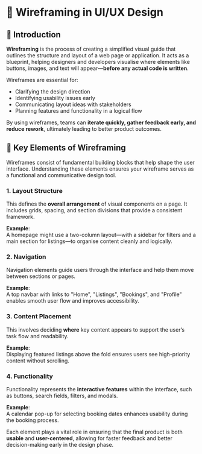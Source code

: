 # 🧩 Wireframing in UI/UX Design

## 📌 Introduction

**Wireframing** is the process of creating a simplified visual guide that outlines the structure and layout of a web page or application. It acts as a blueprint, helping designers and developers visualise where elements like buttons, images, and text will appear—**before any actual code is written**.

Wireframes are essential for:
- Clarifying the design direction
- Identifying usability issues early
- Communicating layout ideas with stakeholders
- Planning features and functionality in a logical flow

By using wireframes, teams can **iterate quickly, gather feedback early, and reduce rework**, ultimately leading to better product outcomes.

## 🧱 Key Elements of Wireframing

Wireframes consist of fundamental building blocks that help shape the user interface. Understanding these elements ensures your wireframe serves as a functional and communicative design tool.



### 1. Layout Structure  
This defines the **overall arrangement** of visual components on a page. It includes grids, spacing, and section divisions that provide a consistent framework.

**Example**:  
A homepage might use a two-column layout—with a sidebar for filters and a main section for listings—to organise content cleanly and logically.



### 2. Navigation  
Navigation elements guide users through the interface and help them move between sections or pages.

**Example**:  
A top navbar with links to "Home", "Listings", "Bookings", and "Profile" enables smooth user flow and improves accessibility.



### 3. Content Placement  
This involves deciding **where** key content appears to support the user’s task flow and readability.

**Example**:  
Displaying featured listings above the fold ensures users see high-priority content without scrolling.



### 4. Functionality  
Functionality represents the **interactive features** within the interface, such as buttons, search fields, filters, and modals.

**Example**:  
A calendar pop-up for selecting booking dates enhances usability during the booking process.



Each element plays a vital role in ensuring that the final product is both **usable** and **user-centered**, allowing for faster feedback and better decision-making early in the design phase.

